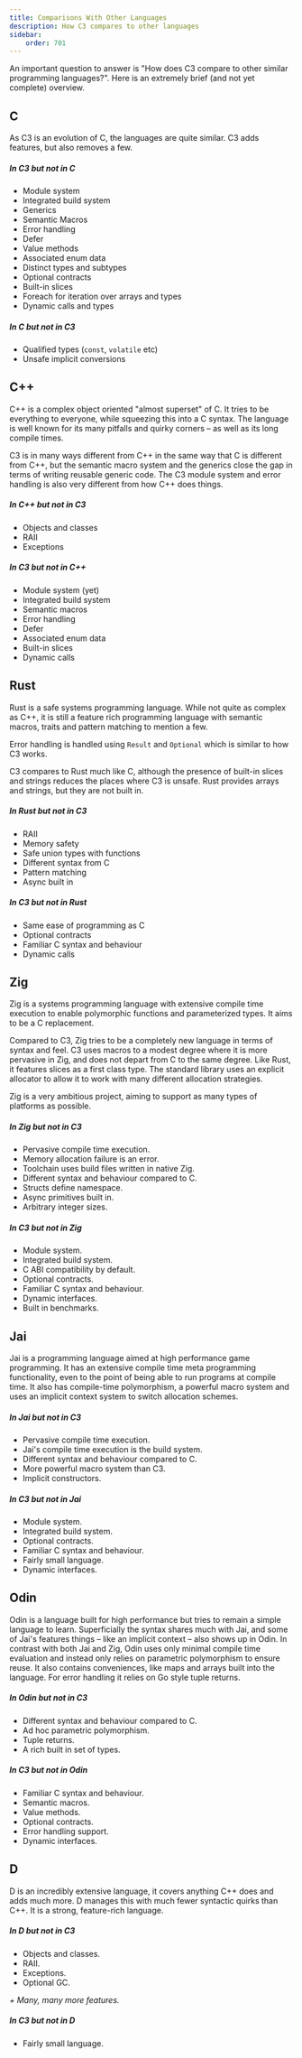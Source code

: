 ```yaml
---
title: Comparisons With Other Languages
description: How C3 compares to other languages
sidebar:
    order: 701
---
```

An important question to answer is "How does C3 compare to other similar programming languages?".
Here is an extremely brief (and not yet complete) overview.

## C

As C3 is an evolution of C, the languages are quite similar.
C3 adds features, but also removes a few.

##### In C3 but not in C

- Module system
- Integrated build system
- Generics
- Semantic Macros
- Error handling
- Defer
- Value methods
- Associated enum data
- Distinct types and subtypes
- Optional contracts
- Built-in slices
- Foreach for iteration over arrays and types
- Dynamic calls and types

##### In C but not in C3

- Qualified types (`const`, `volatile` etc)
- Unsafe implicit conversions

## C++

C++ is a complex object oriented "almost superset" of C. It tries to be everything to everyone,
while squeezing this into a C syntax. The language is well known for its
many pitfalls and quirky corners – as well as its long compile times.

C3 is in many ways different from C++ in the same way that C is different from C++,
but the semantic macro system and the generics close the gap in terms of writing
reusable generic code. The C3 module system and error handling is also very
different from how C++ does things.

##### In C++ but not in C3

- Objects and classes
- RAII
- Exceptions

##### In C3 but not in C++

- Module system (yet)
- Integrated build system
- Semantic macros
- Error handling
- Defer
- Associated enum data
- Built-in slices
- Dynamic calls

## Rust

Rust is a safe systems programming language. While not quite as complex as C++,
it is still a feature rich programming language with semantic macros, traits and
pattern matching to mention a few.

Error handling is handled using `Result` and `Optional` which is similar to 
how C3 works.

C3 compares to Rust much like C, although the presence of built-in slices and 
strings reduces the places where C3 is unsafe. Rust provides arrays and strings,
but they are not built in.

##### In Rust but not in C3

- RAII
- Memory safety
- Safe union types with functions
- Different syntax from C
- Pattern matching
- Async built in

##### In C3 but not in Rust

- Same ease of programming as C
- Optional contracts
- Familiar C syntax and behaviour
- Dynamic calls

## Zig

Zig is a systems programming language with extensive compile time execution to
enable polymorphic functions and parameterized types. It aims to be a C replacement.

Compared to C3, Zig tries to be a completely new language in terms of syntax and feel.
C3 uses macros to a modest degree where it is more pervasive in Zig, and
does not depart from C to the same degree. Like Rust, it features slices as a first
class type. The standard library uses an explicit allocator to allow it to work
with many different allocation strategies.

Zig is a very ambitious project, aiming to support as many types of platforms as
possible.

##### In Zig but not in C3

- Pervasive compile time execution.
- Memory allocation failure is an error.
- Toolchain uses build files written in native Zig.
- Different syntax and behaviour compared to C.
- Structs define namespace.
- Async primitives built in.
- Arbitrary integer sizes.

##### In C3 but not in Zig

- Module system.
- Integrated build system.
- C ABI compatibility by default.
- Optional contracts.
- Familiar C syntax and behaviour.
- Dynamic interfaces.
- Built in benchmarks.

## Jai

Jai is a programming language aimed at high performance game programming.
It has an extensive compile time meta programming functionality, even
to the point of being able to run programs at compile time. It also
has compile-time polymorphism, a powerful macro system and uses 
an implicit context system to switch allocation schemes.

##### In Jai but not in C3

- Pervasive compile time execution.
- Jai's compile time execution is the build system.
- Different syntax and behaviour compared to C.
- More powerful macro system than C3.
- Implicit constructors.

##### In C3 but not in Jai

- Module system.
- Integrated build system.
- Optional contracts.
- Familiar C syntax and behaviour.
- Fairly small language.
- Dynamic interfaces.

## Odin

Odin is a language built for high performance but tries to remain
a simple language to learn. Superficially the syntax shares much with
Jai, and some of Jai's features things – like an implicit context – also shows up
in Odin. In contrast with both Jai and Zig, Odin uses only minimal compile time evaluation
and instead only relies on parametric polymorphism to ensure reuse.
It also contains conveniences, like maps and arrays built into
the language. For error handling it relies on Go style tuple returns.

##### In Odin but not in C3

- Different syntax and behaviour compared to C.
- Ad hoc parametric polymorphism.
- Tuple returns.
- A rich built in set of types.

##### In C3 but not in Odin

- Familiar C syntax and behaviour.
- Semantic macros.
- Value methods.
- Optional contracts.
- Error handling support.
- Dynamic interfaces.

## D

D is an incredibly extensive language, it covers anything C++ does and adds much more.
D manages this with much fewer syntactic quirks than C++. It is a strong,
feature-rich language.

##### In D but not in C3

- Objects and classes.
- RAII.
- Exceptions.
- Optional GC.

*+ Many, many more features.* 

##### In C3 but not in D

- Fairly small language.
